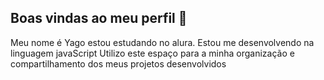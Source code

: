 ## Boas vindas ao meu perfil 👋

Meu nome é Yago estou  estudando no alura.
Estou me desenvolvendo na linguagem javaScript Utilizo este espaço para a minha organização e compartilhamento dos meus projetos desenvolvidos
